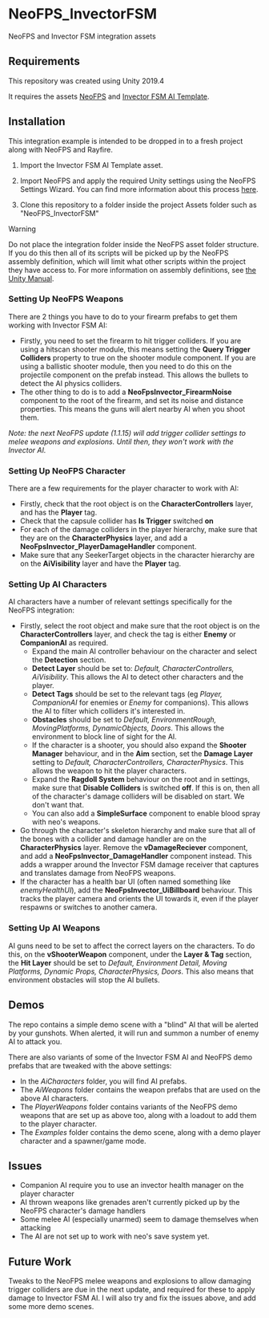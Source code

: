 # NeoFPS_InvectorFSM
NeoFPS and Invector FSM integration assets 

## Requirements

This repository was created using Unity 2019.4

It requires the assets [NeoFPS](https://assetstore.unity.com/packages/templates/systems/neofps-150179?aid=1011l58Ft) and [Invector FSM AI Template](https://assetstore.unity.com/packages/tools/ai/fsm-ai-template-123618?aid=1011l58Ft).

## Installation

This integration example is intended to be dropped in to a fresh project along with NeoFPS and Rayfire.

1. Import the Invector FSM AI Template asset.

2. Import NeoFPS and apply the required Unity settings using the NeoFPS Settings Wizard. You can find more information about this process [here](https://docs.neofps.com/manual/neofps-installation.html).

3. Clone this repository to a folder inside the project Assets folder such as "NeoFPS_InvectorFSM"

> [!WARNING]
> Do not place the integration folder inside the NeoFPS asset folder structure. If you do this then all of its scripts will be picked up by the NeoFPS assembly definition, which will limit what other scripts within the project they have access to. For more information on assembly definitions, see [the Unity Manual](https://docs.unity3d.com/Manual/ScriptCompilationAssemblyDefinitionFiles.html).

### Setting Up NeoFPS Weapons

There are 2 things you have to do to your firearm prefabs to get them working with Invector FSM AI:
- Firstly, you need to set the firearm to hit trigger colliders. If you are using a hitscan shooter module, this means setting the **Query Trigger Colliders** property to true on the shooter module component. If you are using a ballistic shooter module, then you need to do this on the projectile component on the prefab instead. This allows the bullets to detect the AI physics colliders.
- The other thing to do is to add a **NeoFpsInvector_FirearmNoise** component to the root of the firearm, and set its noise and distance properties. This means the guns will alert nearby AI when you shoot them.

*Note: the next NeoFPS update (1.1.15) will add trigger collider settings to melee weapons and explosions. Until then, they won't work with the Invector AI.*

### Setting Up NeoFPS Character

There are a few requirements for the player character to work with AI:
- Firstly, check that the root object is on the **CharacterControllers** layer, and has the **Player** tag.
- Check that the capsule collider has **Is Trigger** switched **on**
- For each of the damage colliders in the player hierarchy, make sure that they are on the **CharacterPhysics** layer, and add a **NeoFpsInvector_PlayerDamageHandler** component.
- Make sure that any SeekerTarget objects in the character hierarchy are on the **AiVisibility** layer and have the **Player** tag.

### Setting Up AI Characters

AI characters have a number of relevant settings specifically for the NeoFPS integration:
- Firstly, select the root object and make sure that the root object is on the **CharacterControllers** layer, and check the tag is either **Enemy** or **CompanionAI** as required.
  - Expand the main AI controller behaviour on the character and select the **Detection** section.
  - **Detect Layer** should be set to: *Default, CharacterControllers, AiVisibility*. This allows the AI to detect other characters and the player.
  - **Detect Tags** should be set to the relevant tags (eg *Player, CompanionAI* for enemies or *Enemy* for companions). This allows the AI to filter which colliders it's interested in.
  - **Obstacles** should be set to *Default, EnvironmentRough, MovingPlatforms, DynamicObjects, Doors*. This allows the environment to block line of sight for the AI.
  - If the character is a shooter, you should also expand the **Shooter Manager** behaviour, and in the **Aim** section, set the **Damage Layer** setting to *Default, CharacterControllers, CharacterPhysics*. This allows the weapon to hit the player characters.
  - Expand the **Ragdoll System** behaviour on the root and in settings, make sure that **Disable Colliders** is switched **off**. If this is on, then all of the character's damage colliders will be disabled on start. We don't want that.
  - You can also add a **SimpleSurface** component to enable blood spray with neo's weapons.
- Go through the character's skeleton hierarchy and make sure that all of the bones with a collider and damage handler are on the **CharacterPhysics** layer. Remove the **vDamageReciever** component, and add a **NeoFpsInvector_DamageHandler** component instead. This adds a wrapper around the Invector FSM damage receiver that captures and translates damage from NeoFPS weapons.
- If the character has a health bar UI (often named something like *enemyHealthUI*), add the **NeoFpsInvector_UiBillboard** behaviour. This tracks the player camera and orients the UI towards it, even if the player respawns or switches to another camera.

### Setting Up AI Weapons

AI guns need to be set to affect the correct layers on the characters. To do this, on the **vShooterWeapon** component, under the **Layer & Tag** section, the **Hit Layer** should be set to *Default, Environment Detail, Moving Platforms, Dynamic Props, CharacterPhysics, Doors*. This also means that environment obstacles will stop the AI bullets.

## Demos

The repo contains a simple demo scene with a "blind" AI that will be alerted by your gunshots. When alerted, it will run and summon a number of enemy AI to attack you.

There are also variants of some of the Invector FSM AI and NeoFPS demo prefabs that are tweaked with the above settings:
- In the *AiCharacters* folder, you will find AI prefabs.
- The *AiWeapons* folder contains the weapon prefabs that are used on the above AI characters.
- The *PlayerWeapons* folder contains variants of the NeoFPS demo weapons that are set up as above too, along with a loadout to add them to the player character.
- The *Examples* folder contains the demo scene, along with a demo player character and a spawner/game mode.

## Issues

- Companion AI require you to use an invector health manager on the player character
- AI thrown weapons like grenades aren't currently picked up by the NeoFPS character's damage handlers
- Some melee AI (especially unarmed) seem to damage themselves when attacking
- The AI are not set up to work with neo's save system yet.

## Future Work

Tweaks to the NeoFPS melee weapons and explosions to allow damaging trigger colliders are due in the next update, and required for these to apply damage to Invector FSM AI. I will also try and fix the issues above, and add some more demo scenes.
